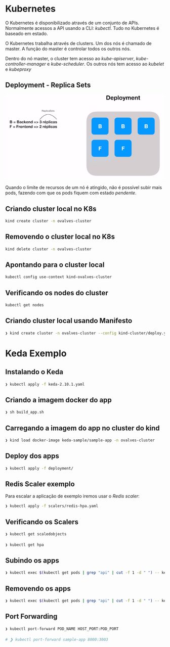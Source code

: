 # Kubernetes

O Kubernetes é disponibilizado através de um conjunto de APIs. Normalmente acessos a API usando a CLI: *kubectl*.
Tudo no Kubernetes é baseado em estado.

O Kubernetes trabalha através de clusters. Um dos nós é chamado de master. A função do master é controlar todos os outros nós.

Dentro do nó master, o cluster tem acesso ao *kube-apiserver*, *kube-controller-manager* e *kube-scheduler*. Os outros nós tem acesso ao *kubelet* e *kubeproxy*

## Deployment - Replica Sets
![](../_assets/deployment.png "Deployment")

Quando o limite de recursos de um nó é atingido, não é possível subir mais pods, fazendo com que os pods fiquem com estado *pendente*.

## Criando cluster local no K8s
```bash
kind create cluster -n ovalves-cluster

```
## Removendo o cluster local no K8s
```bash
kind delete cluster -n ovalves-cluster
```

## Apontando para o cluster local
```bash
kubectl config use-context kind-ovalves-cluster
```

## Verificando os nodes do cluster
```bash
kubectl get nodes
```

## Criando cluster local usando Manifesto
```bash
❯ kind create cluster -n ovalves-cluster --config kind-cluster/deploy.yaml
```

# Keda Exemplo

## Instalando o Keda
```bash
❯ kubectl apply -f keda-2.10.1.yaml
```

## Criando a imagem docker do app
```bash
❯ sh build_app.sh
```

## Carregando a imagem do app no cluster do kind
```bash
❯ kind load docker-image keda-sample/sample-app -n ovalves-cluster
```

## Deploy dos apps
```bash
❯ kubectl apply -f deployment/
```

## Redis Scaler exemplo
Para escalar a aplicação de exemplo iremos usar o *Redis scaler*:

```bash
❯ kubectl apply -f scalers/redis-hpa.yaml
```

## Verificando os Scalers
```bash
❯ kubectl get scaledobjects

❯ kubectl get hpa
```

## Subindo os apps
```bash
❯ kubectl exec $(kubectl get pods | grep "api" | cut -f 1 -d " ") -- keda-sample redis publish
```

## Removendo os apps
```bash
❯ kubectl exec $(kubectl get pods | grep "api" | cut -f 1 -d " ") -- keda-sample redis drain
```

## Port Forwarding
```bash
❯ kubectl port-forward POD_NAME HOST_PORT:POD_PORT

# ❯ kubectl port-forward sample-app 8000:3003
```